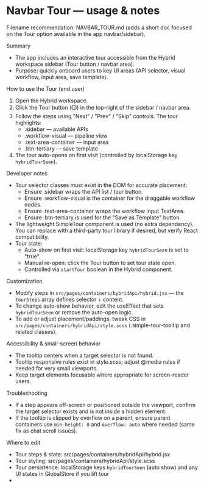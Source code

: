 # Navbar Tour — usage & notes

Filename recommendation: NAVBAR_TOUR.md (adds a short doc focused on the Tour option available in the app navbar/sidebar).

Summary
- The app includes an interactive tour accessible from the Hybrid workspace sidebar (Tour button / navbar area).
- Purpose: quickly onboard users to key UI areas (API selector, visual workflow, input area, save template).

How to use the Tour (end user)
1. Open the Hybrid workspace.
2. Click the Tour button (🛈) in the top-right of the sidebar / navbar area.
3. Follow the steps using "Next" / "Prev" / "Skip" controls. The tour highlights:
   - .sidebar — available APIs
   - .workflow-visual — pipeline view
   - .text-area-container — input area
   - .btn-tertiary — save template
4. The tour auto-opens on first visit (controlled by localStorage key `hybridTourSeen`).

Developer notes
- Tour selector classes must exist in the DOM for accurate placement:
  - Ensure .sidebar wraps the API list / tour button.
  - Ensure .workflow-visual is the container for the draggable workflow nodes.
  - Ensure .text-area-container wraps the workflow input TextArea.
  - Ensure .btn-tertiary is used for the "Save as Template" button.
- The lightweight SimpleTour component is used (no extra dependency). You can replace with a third-party tour library if desired, but verify React compatibility.
- Tour state:
  - Auto-show on first visit: localStorage key `hybridTourSeen` is set to "true".
  - Manual re-open: click the Tour button to set tour state open.
  - Controlled via `startTour` boolean in the Hybrid component.

Customization
- Modify steps in `src/pages/containers/hybridApi/hybrid.jsx` — the `tourSteps` array defines selector + content.
- To change auto-show behavior, edit the useEffect that sets `hybridTourSeen` or remove the auto-open logic.
- To add or adjust placement/paddings, tweak CSS in `src/pages/containers/hybridApi/style.scss` (.simple-tour-tooltip and related classes).

Accessibility & small-screen behavior
- The tooltip centers when a target selector is not found.
- Tooltip responsive rules exist in style.scss; adjust @media rules if needed for very small viewports.
- Keep target elements focusable where appropriate for screen-reader users.

Troubleshooting
- If a step appears off-screen or positioned outside the viewport, confirm the target selector exists and is not inside a hidden element.
- If the tooltip is clipped by overflow on a parent, ensure parent containers use `min-height: 0` and `overflow: auto` where needed (same fix as chat scroll issues).

Where to edit
- Tour steps & state: src/pages/containers/hybridApi/hybrid.jsx
- Tour styling: src/pages/containers/hybridApi/style.scss
- Tour persistence: localStorage keys `hybridTourSeen` (auto show) and any UI states in GlobalStore if you lift tour
- 